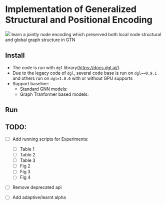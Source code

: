 # Implementation of  Generalized Structural and Positional Encoding

<img src="https://latex.codecogs.com/gif.latex?\alpha-SPE" />
learn a jointly node encoding which preserved both local node structural and global graph
structure in GTN

## Install
- The code is run with `dgl` library(https://docs.dgl.ai/).
- Due to the legacy code of `dgl`, several code base is run on `dgl==0.9.1` and others run on `dgl=1.0.0`
with or without GPU supports
- Support baseline:
    - Standard GNN models:
    - Graph Tranformer based models:
    
## Run
    
## TODO:
- [ ] Add running scripts for Experiments:
    - [ ] Table 1
    - [ ] Table 2
    - [ ] Table 3
    - [ ] Fig 2
    - [ ] Fig 3
    - [ ] Fig 4
- [ ] Remove deprecated api
- [ ] Add adaptive/learnt alpha  
    
 